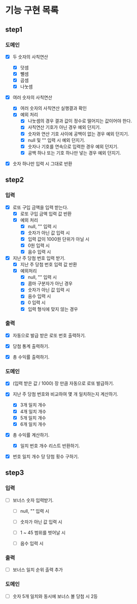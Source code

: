 # 기능 구현 목록

## step1
### 도메인
- [x] 두 숫자의 사칙연산
  - [x] 덧셈
  - [x] 뺄셈
  - [x] 곱셈
  - [x] 나눗셈
- [x] 여러 숫자의 사칙연산
  - [x] 여러 숫자의 사칙연산 실행결과 확인
  - [x] 예외 처리
    - [x] 나눗셈의 경우 결과 값이 정수로 떨어지는 값이어야 한다.
    - [x] 사칙연산 기호가 아닌 경우 예외 던지기.
    - [x] 숫자와 연산 기호 사이에 공백이 없는 경우 예외 던지기.
    - [x] null 및 "" 입력 시 예외 던지기.
    - [x] 숫자나 기호를 연속으로 입력한 경우 예외 던지기.
    - [x] 공백 하나 또는 기호 하나만 넣는 경우 예외 던지기.
- [x] 숫자 하나만 입력 시 그대로 반환


## step2
### 입력
- [x] 로또 구입 금액을 입력 받는다.
  - [x] 로또 구입 금액 입력 값 반환
  - [x] 예외 처리
    - [x] null, "" 입력 시
    - [x] 숫자가 아닌 값 입력 시
    - [x] 입력 값이 1000원 단위가 아닐 시
    - [x] 0원 입력 시
    - [x] 음수 입력 시
- [x] 지난 주 당첨 번호 입력 받기.
  - [x] 지난 주 당첨 번호 입력 값 반환
  - [x] 예외처리
    - [x] null, "" 입력 시
    - [x] 콤마 구분자가 아닌 경우
    - [x] 숫자가 아닌 값 입력 시
    - [x] 음수 입력 시
    - [x] 0 입력 시
    - [x] 입력 형식에 맞지 않는 경우

### 출력
- [x] 자동으로 발급 받은 로또 번호 출력하기.
- [x] 당첨 통계 출력하기.
- [x] 총 수익률 출력하기.


### 도메인
- [x] (입력 받은 값 / 1000) 장 만큼 자동으로 로또 발급하기.
- [x] 지난 주 당첨 번호와 비교하여 몇 개 일치하는지 계산하기.
  - [x] 3개 일치 개수
  - [x] 4개 일치 개수
  - [x] 5개 일치 개수
  - [x] 6개 일치 개수
- [x] 총 수익률 계산하기.
  - [x] 일치 번호 개수 리스트 반환하기.
- [x] 번호 일치 개수 당 당첨 횟수 구하기.


## step3
### 입력
- [ ] 보너스 숫자 입력받기.
  - [ ] null, "" 입력 시
  - [ ] 숫자가 아닌 값 입력 시
  - [ ] 1 ~ 45 범위를 벗어날 시
  - [ ] 음수 입력 시


### 출력
- [ ] 보너스 일치 순위 출력 추가


### 도메인
- [ ] 숫자 5개 일치와 동시에 보너스 볼 당첨 시 2등
